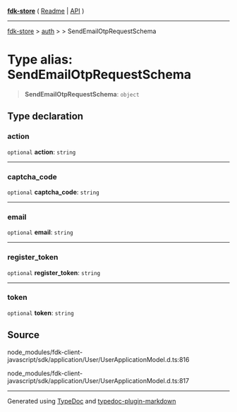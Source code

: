 [**fdk-store**](../../../README.md) ( [Readme](../../../README.md) \| [API](../../../API.md) )

---

[fdk-store](../../../API.md) > [auth](../../README.md) > [<internal>](../README.md) > SendEmailOtpRequestSchema

# Type alias: SendEmailOtpRequestSchema

> **SendEmailOtpRequestSchema**: `object`

## Type declaration

### action

`optional` **action**: `string`

---

### captcha_code

`optional` **captcha_code**: `string`

---

### email

`optional` **email**: `string`

---

### register_token

`optional` **register_token**: `string`

---

### token

`optional` **token**: `string`

## Source

node_modules/fdk-client-javascript/sdk/application/User/UserApplicationModel.d.ts:816

node_modules/fdk-client-javascript/sdk/application/User/UserApplicationModel.d.ts:817

---

Generated using [TypeDoc](https://typedoc.org/) and [typedoc-plugin-markdown](https://www.npmjs.com/package/typedoc-plugin-markdown)
